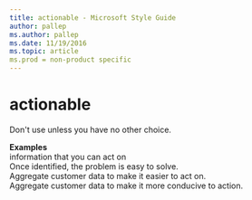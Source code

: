 ```yaml
---
title: actionable - Microsoft Style Guide
author: pallep
ms.author: pallep
ms.date: 11/19/2016
ms.topic: article
ms.prod = non-product specific
---
```


# actionable

Don't use unless you have no other choice. 

**Examples**  
information that you can act on  
Once identified, the problem is easy to solve.   
Aggregate customer data to make it easier to act on.  
Aggregate customer data to make it more conducive to action.  
